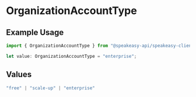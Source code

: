 # OrganizationAccountType

## Example Usage

```typescript
import { OrganizationAccountType } from "@speakeasy-api/speakeasy-client-sdk-typescript/sdk/models/shared";

let value: OrganizationAccountType = "enterprise";
```

## Values

```typescript
"free" | "scale-up" | "enterprise"
```